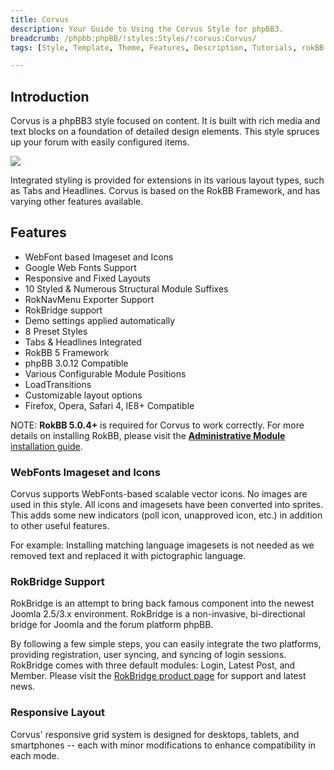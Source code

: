 ```yaml
---
title: Corvus
description: Your Guide to Using the Corvus Style for phpBB3.
breadcrumb: /phpbb:phpBB/!styles:Styles/!corvus:Corvus/
tags: [Style, Template, Theme, Features, Description, Tutorials, rokBB 5]

---
```


Introduction
-----

Corvus is a phpBB3 style focused on content. It is built with rich media and text blocks on a foundation of detailed design elements. This style spruces up your forum with easily configured items. 

![][style]

Integrated styling is provided for extensions in its various layout types, such as Tabs and Headlines. Corvus is based on the RokBB Framework, and has varying other features available.

Features
-----

* WebFont based Imageset and Icons
* Google Web Fonts Support
* Responsive and Fixed Layouts
* 10 Styled & Numerous Structural Module Suffixes
* RokNavMenu Exporter Support
* RokBridge support
* Demo settings applied automatically
* 8 Preset Styles
* Tabs & Headlines Integrated
* RokBB 5 Framework
* phpBB 3.0.12 Compatible
* Various Configurable Module Positions
* LoadTransitions
* Customizable layout options
* Firefox, Opera, Safari 4, IE8+ Compatible

NOTE: **RokBB 5.0.4+** is required for Corvus to work correctly. For more details on installing RokBB, please visit the [**Administrative Module** installation guide][adminguide].

### WebFonts Imageset and Icons

Corvus supports WebFonts-based scalable vector icons. No images are used in this style. All icons and imagesets have been converted into sprites. This adds some new indicators (poll icon, unapproved icon, etc.) in addition to other useful features. 

For example: Installing matching language imagesets is not needed as we removed text and replaced it with pictographic language.

### RokBridge Support

RokBridge is an attempt to bring back famous component into the newest Joomla 2.5/3.x environment. RokBridge is a non-invasive, bi-directional bridge for Joomla and the forum platform phpBB. 

By following a few simple steps, you can easily integrate the two platforms, providing registration, user syncing, and syncing of login sessions. RokBridge comes with three default modules: Login, Latest Post, and Member. Please visit the [RokBridge product page][rokbridge] for support and latest news.

### Responsive Layout

Corvus' responsive grid system is designed for desktops, tablets, and smartphones -- each with minor modifications to enhance compatibility in each mode.

[adminguide]: ../../start/styles.md#installing-administrative-modules
[style]: assets/corvus.jpeg
[rokbridge]: http://www.rockettheme.com/extensions-joomla/rokbridge